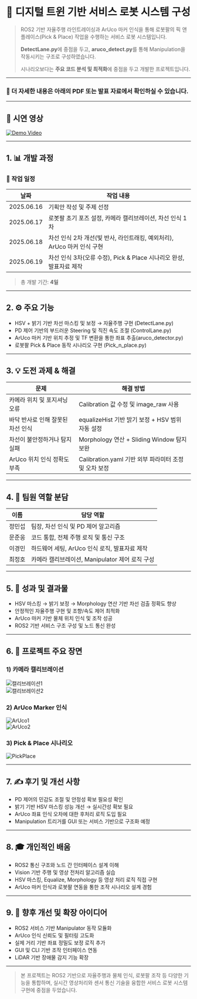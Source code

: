 # 🤖 디지털 트윈 기반 서비스 로봇 시스템 구성

> ROS2 기반 자율주행 라인트레이싱과 ArUco 마커 인식을 통해 로봇팔의 픽 앤 플레이스(Pick & Place) 작업을 수행하는 서비스 로봇 시스템입니다.  
> 
> **DetectLane.py**에 중점을 두고, **aruco_detect.py**를 통해 Manipulation을 작동시키는 구조로 구성하였습니다.  
> 
> 시나리오보다는 **주요 코드 분석 및 최적화**에 중점을 두고 개발한 프로젝트입니다.

---

### 📄 더 자세한 내용은 아래의 PDF 또는 발표 자료에서 확인하실 수 있습니다.

---

## 🎥 시연 영상  
[![Demo Video](https://img.youtube.com/vi/JMnDxCcO9bU/0.jpg)](https://youtube.com/shorts/JMnDxCcO9bU?feature=share)

---

## 1. 📊 개발 과정


### 📅 작업 일정

| 날짜 | 작업 내용 |
|------|-----------|
| 2025.06.16 | 기획안 작성 및 주제 선정 |
| 2025.06.17 | 로봇팔 초기 포즈 설정, 카메라 캘리브레이션, 차선 인식 1차 |
| 2025.06.18 | 차선 인식 2차 개선(빛 반사, 라인트래킹, 예외처리), ArUco 마커 인식 구현 |
| 2025.06.19 | 차선 인식 3차(오류 수정), Pick & Place 시나리오 완성, 발표자료 제작 |

> 총 개발 기간: **4일**

---

## 2. ⚙️ 주요 기능

- HSV + 밝기 기반 차선 마스킹 및 보정 → 자율주행 구현 (DetectLane.py)
- PD 제어 기반의 부드러운 Steering 및 직진 속도 조절 (ControlLane.py)
- ArUco 마커 기반 위치 추정 및 TF 변환을 통한 좌표 추출(aruco_detector.py)
- 로봇팔 Pick & Place 동작 시나리오 구현 (Pick_n_place.py)

---

## 3. 💡 도전 과제 & 해결

| 문제 | 해결 방법 |
|------|-----------|
| 카메라 위치 및 포지셔닝 오류 | Calibration 값 수정 및 image_raw 사용 |
| 바닥 반사로 인해 잘못된 차선 인식 | equalizeHist 기반 밝기 보정 + HSV 범위 자동 설정 |
| 차선이 불안정하거나 탐지 실패 | Morphology 연산 + Sliding Window 탐지 보완 |
| ArUco 위치 인식 정확도 부족 | Calibration.yaml 기반 외부 파라미터 조정 및 오차 보정 |

---

## 4. 👥 팀원 역할 분담

| 이름 | 담당 역할 |
|------|-----------|
| 정민섭 | 팀장, 차선 인식 및 PD 제어 알고리즘 |
| 문준웅 | 코드 통합, 전체 주행 로직 및 통신 구조 |
| 이경민 | 하드웨어 세팅, ArUco 인식 로직, 발표자료 제작 |
| 최정호 | 카메라 캘리브레이션, Manipulator 제어 로직 구성 |

---

## 5. 🎯 성과 및 결과물

- HSV 마스킹 → 밝기 보정 → Morphology 연산 기반 차선 검출 정확도 향상
- 안정적인 자율주행 구현 및 조향/속도 제어 최적화
- ArUco 마커 기반 물체 위치 인식 및 조작 성공
- ROS2 기반 서비스 구조 구성 및 노드 통신 완성

---

## 6. 📸 프로젝트 주요 장면

### 1) 카메라 캘리브레이션  
![캘리브레이션1](https://github.com/user-attachments/assets/6becd47b-97c9-4232-ba3e-52231181b117)  
![캘리브레이션2](https://github.com/user-attachments/assets/bf3f3783-5f5d-4dcf-a7fa-a29712724e83)

### 2) ArUco Marker 인식  
![ArUco1](https://github.com/user-attachments/assets/e0323ad8-20b0-4071-be4a-b4a4f49276ae)  
![ArUco2](https://github.com/user-attachments/assets/3b6d4c11-e446-4fc8-adda-8b32225c55b3)

### 3) Pick & Place 시나리오  
![PickPlace](https://github.com/user-attachments/assets/a908ae5a-6856-4fdf-8776-f9ac8c2921f7)

---

## 7. ✍ 후기 및 개선 사항

- PD 제어의 민감도 조절 및 안정성 확보 필요성 확인
- 밝기 기반 HSV 마스킹 성능 개선 → 실시간성 확보 필요
- ArUco 좌표 인식 오차에 대한 후처리 로직 도입 필요
- Manipulation 트리거를 GUI 또는 서비스 기반으로 구조화 예정

---

## 8. 🎓 개인적인 배움

- ROS2 통신 구조와 노드 간 인터페이스 설계 이해
- Vision 기반 주행 및 영상 전처리 알고리즘 실습
- HSV 마스킹, Equalize, Morphology 등 영상 처리 로직 직접 구현
- ArUco 마커 인식과 로봇팔 연동을 통한 조작 시나리오 설계 경험

---

## 9. 🚀 향후 개선 및 확장 아이디어

- ROS2 서비스 기반 Manipulator 동작 모듈화
- ArUco 인식 신뢰도 및 필터링 고도화
- 실제 거리 기반 좌표 정밀도 보정 로직 추가
- GUI 및 CLI 기반 조작 인터페이스 연동
- LiDAR 기반 장애물 감지 기능 확장

---

> 본 프로젝트는 ROS2 기반으로 자율주행과 물체 인식, 로봇팔 조작 등 다양한 기능을 통합하며, 실시간 영상처리와 센서 통신 기술을 융합한 서비스 로봇 시스템 구현에 중점을 두었습니다.
